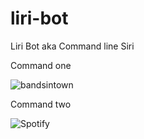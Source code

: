 # liri-bot
Liri Bot aka Command line Siri


Command one

![bandsintown](https://media.discordapp.net/attachments/538118399822135296/653086248147353622/1.PNG)

Command two

![Spotify](https://media.discordapp.net/attachments/538118399822135296/653086249263038520/2.PNG)
